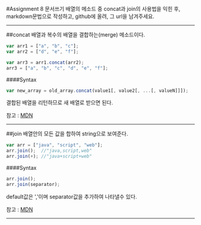 #Assignment 8 문서쓰기 
배열의 메소드 중 concat과 join의 사용법을 익힌 후,
markdown문법으로 작성하고, github에 올려, 그 url을 남겨주세요.
***
##concat
배열과 복수의 배열을 결합하는(merge) 메소드이다.
```javascript
var arr1 = ["a", "b", "c"];
var arr2 = ["d", "e", "f"];

var arr3 = arr1.concat(arr2);
arr3 = ["a", "b", "c", "d", "e", "f"];
```
####Syntax
```javascript
var new_array = old_array.concat(value1[, value2[, ...[, valueN]]]);
```
결합된 배열을 리턴하므로 새 배열로 받으면 된다.

참고 : [MDN](https://developer.mozilla.org/en-US/docs/Web/JavaScript/Reference/Global_Objects/Array/concat)
***
##join
배열안의 모든 값을 합하여 string으로 보여준다.
```javascript
var arr = ["java", "script", "web"];
arr.join();  //"java,script,web"
arr.join(+); //"java+script+web"
```
####Syntax
```javascript
arr.join();
arr.join(separator);
```
default값은 ','이며 separator값을 추가하여 나타낼수 있다.

참고 : [MDN](https://developer.mozilla.org/en-US/docs/Web/JavaScript/Reference/Global_Objects/Array/join)
***

